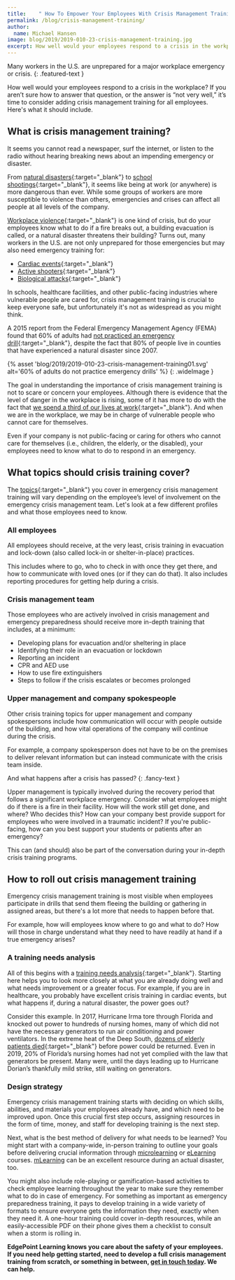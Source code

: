 ```yaml
---
title:    " How To Empower Your Employees With Crisis Management Training"
permalink: /blog/crisis-management-training/
author:
  name: Michael Hansen
image: blog/2019/2019-010-23-crisis-management-training.jpg
excerpt: How well would your employees respond to a crisis in the workplace? If the answer is “not very well,” it’s time to develop crisis management training. Here's how.
---
```


Many workers in the U.S. are unprepared for a major workplace emergency or crisis. 
{: .featured-text }

How well would your employees respond to a crisis in the workplace? If you aren’t sure how to answer that question, or the answer is “not very well,” it’s time to consider adding crisis management training for all employees. Here's what it should include. 

## What is crisis management training?

It seems you cannot read a newspaper, surf the internet, or listen to the radio without hearing breaking news about an impending emergency or disaster. 

From [natural disasters](https://www.iii.org/fact-statistic/facts-statistics-us-catastrophes){:target="_blank"} to [school shootings](https://everytownresearch.org/gunfire-in-school/){:target="_blank"}, it seems like being at work (or anywhere) is more dangerous than ever. While some groups of workers are more susceptible to violence than others, emergencies and crises can affect all people at all levels of the company. 

[Workplace violence](/blog/workplace-violence-prevention/){:target="_blank"} is one kind of crisis, but do your employees know what to do if a fire breaks out, a building evacuation is called, or a natural disaster threatens their building? Turns out, many workers in the U.S. are not only unprepared for those emergencies but may also need emergency training for:

* [Cardiac events](https://www.ishn.com/articles/108703-survey-us-workers-unprepared-for-workplace-cardiac-emergencies){:target="_blank"}
* [Active shooters](https://www.everbridge.com/newsroom/article/survey-businesses-overwhelmingly-concerned-active-shooters-workplace-unprepared/){:target="_blank"}
* [Biological attacks](https://www.weforum.org/agenda/2019/03/our-economy-is-woefully-underprepared-for-biological-threats/){:target="_blank"}

In schools, healthcare facilities, and other public-facing industries where vulnerable people are cared for, crisis management training is crucial to keep everyone safe, but unfortunately it's not as widespread as you might think. 

A 2015 report from the Federal Emergency Management Agency (FEMA) found that 60% of adults had [not practiced an emergency drill](https://www.fema.gov/news-release/2015/04/28/sixty-percent-americans-not-practicing-disaster-fema-urges-everyone-prepare){:target="_blank"}, despite the fact that 80% of people live in counties that have experienced a natural disaster since 2007.

{% asset 'blog/2019/2019-010-23-crisis-management-training01.svg'
  alt='60% of adults do not practice emergency drills' %}
{: .wideImage }

The goal in understanding the importance of crisis management training is not to scare or concern your employees. Although there is evidence that the level of danger in the workplace is rising, some of it has more to do with the fact that [we spend a third of our lives at work](https://www.gettysburg.edu/news/stories?id=79db7b34-630c-4f49-ad32-4ab9ea48e72b&pageTitle=1%2F3+of+your+life+is+spent+at+work){:target="_blank"}. And when we are in the workplace, we may be in charge of vulnerable people who cannot care for themselves.

Even if your company is not public-facing or caring for others who cannot care for themselves (i.e., children, the elderly, or the disabled), your employees need to know what to do to respond in an emergency.

## What topics should crisis training cover? 

The [topics](https://www.ready.gov/business/implementation/training){:target="_blank"} you cover in emergency crisis management training will vary depending on the employee’s level of involvement on the emergency crisis management team. Let's look at a few different profiles and what those employees need to know. 

### All employees

All employees should receive, at the very least, crisis training in evacuation and lock-down (also called lock-in or shelter-in-place) practices. 

This includes where to go, who to check in with once they get there, and how to communicate with loved ones (or if they can do that). It also includes reporting procedures for getting help during a crisis. 

### Crisis management team

Those employees who are actively involved in crisis management and emergency preparedness should receive more in-depth training that includes, at a minimum:

* Developing plans for evacuation and/or sheltering in place
* Identifying their role in an evacuation or lockdown
* Reporting an incident
* CPR and AED use
* How to use fire extinguishers
* Steps to follow if the crisis escalates or becomes prolonged

### Upper management and company spokespeople

Other crisis training topics for upper management and company spokespersons include how communication will occur with people outside of the building, and how vital operations of the company will continue during the crisis. 

For example, a company spokesperson does not have to be on the premises to deliver relevant information but can instead communicate with the crisis team inside.

And what happens after a crisis has passed? 
{: .fancy-text }

Upper management is typically involved during the recovery period that follows a significant workplace emergency. Consider what employees might do if there is a fire in their facility. How will the work still get done, and where? Who decides this? How can your company best provide support for employees who were involved in a traumatic incident? If you're public-facing, how can you best support your students or patients after an emergency?

This can (and should) also be part of the conversation during your in-depth crisis training programs.

## How to roll out crisis management training 

Emergency crisis management training is most visible when employees participate in drills that send them fleeing the building or gathering in assigned areas, but there's a lot more that needs to happen before that. 

For example, how will employees know where to go and what to do? How will those in charge understand what they need to have readily at hand if a true emergency arises?

### A training needs analysis

All of this begins with a [training needs analysis](/blog/how-to-identify-training-needs-of-employees/){:target="_blank"}. Starting here helps you to look more closely at what you are already doing well and what needs improvement or a greater focus. For example, if you are in healthcare, you probably have excellent crisis training in cardiac events, but what happens if, during a natural disaster, the power goes out? 

Consider this example. In 2017, Hurricane Irma tore through Florida and knocked out power to hundreds of nursing homes, many of which did not have the necessary generators to run air conditioning and power ventilators. In the extreme heat of the Deep South, [dozens of elderly patients died](https://www.reuters.com/article/us-storm-dorian-nursing-homes/as-dorian-nears-florida-nursing-homes-face-heat-for-lacking-generators-idUSKCN1VK2AA){:target="_blank"} before power could be returned. Even in 2019, 20% of Florida’s nursing homes had not yet complied with the law that generators be present. Many were, until the days leading up to Hurricane Dorian’s thankfully mild strike, still waiting on generators.

### Design strategy

Emergency crisis management training starts with deciding on which skills, abilities, and materials your employees already have, and which need to be improved upon. Once this crucial first step occurs, assigning resources in the form of time, money, and staff for developing training is the next step. 

Next, what is the best method of delivery for what needs to be learned? You might start with a company-wide, in-person training to outline your goals before delivering crucial information through [microlearning](/blog/types-of-microlearning/) or [eLearning](/blog/create-elearning-faster/) courses. [mLearning](/blog/what-is-mlearning/) can be an excellent resource during an actual disaster, too. 

You might also include role-playing or gamification-based activities to check employee learning throughout the year to make sure they remember what to do in case of emergency. For something as important as emergency preparedness training, it pays to develop training in a wide variety of formats to ensure everyone gets the information they need, exactly when they need it. A one-hour training could cover in-depth resources, while an easily-accessible PDF on their phone gives them a checklist to consult when a storm is rolling in. 

<strong>EdgePoint Learning knows you care about the safety of your employees. If you need help getting started, need to develop a full crisis management training from scratch, or something in between, [get in touch today](/contact/). We can help.</strong>
